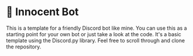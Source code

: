 # 🌈 Innocent Bot 

This is a template for a friendly Discord bot like mine. You can use this as a starting point for your own bot or just take a look at the code. It's a basic template using the Discord.py library. Feel free to scroll through and clone the repository.
